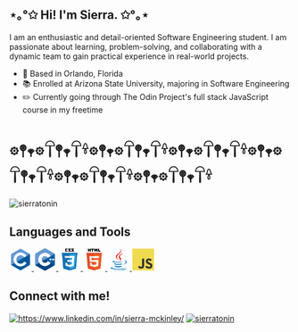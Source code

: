 ## ⋆｡°✩ Hi! I'm Sierra. ✩°｡⋆
I am an enthusiastic and detail-oriented Software Engineering student. I am passionate about learning, problem-solving, and collaborating with a dynamic team to gain practical experience in real-world projects.  
  
- 📍 Based in Orlando, Florida
- 📚 Enrolled at Arizona State University, majoring in Software Engineering
- ✏️ Currently going through The Odin Project's full stack JavaScript course in my freetime

# 𖡼𖤣𖥧𖡼𓋼𖤣𖥧𓋼𓍊𖡼𖤣𖥧𖡼𓋼𖤣𖥧𓋼𓍊𖡼𖤣𖥧𖡼𓋼𖤣𖥧𓋼𓍊𖡼𖤣𖥧𖡼𓋼𖤣𖥧𓋼𓍊𖡼𖤣𖥧𖡼𓋼𖤣𖥧𓋼𓍊𖡼𖤣𖥧𖡼𓋼𖤣𖥧𓋼𓍊
<img align="center" src="https://github-readme-streak-stats.herokuapp.com/?user=sierratonin&" alt="sierratonin" />

## Languages and Tools
<a href="https://www.cprogramming.com/" target="_blank" rel="noreferrer"> <img src="https://raw.githubusercontent.com/devicons/devicon/master/icons/c/c-original.svg" alt="c" width="40" height="40"/> </a> <a href="https://www.w3schools.com/cpp/" target="_blank" rel="noreferrer"> <img src="https://raw.githubusercontent.com/devicons/devicon/master/icons/cplusplus/cplusplus-original.svg" alt="cplusplus" width="40" height="40"/> </a> <a href="https://www.w3schools.com/css/" target="_blank" rel="noreferrer"> <img src="https://raw.githubusercontent.com/devicons/devicon/master/icons/css3/css3-original-wordmark.svg" alt="css3" width="40" height="40"/> </a> <a href="https://www.w3.org/html/" target="_blank" rel="noreferrer"> <img src="https://raw.githubusercontent.com/devicons/devicon/master/icons/html5/html5-original-wordmark.svg" alt="html5" width="40" height="40"/> </a> <a href="https://www.java.com" target="_blank" rel="noreferrer"> <img src="https://raw.githubusercontent.com/devicons/devicon/master/icons/java/java-original.svg" alt="java" width="40" height="40"/> </a> <a href="https://developer.mozilla.org/en-US/docs/Web/JavaScript" target="_blank" rel="noreferrer"> <img src="https://raw.githubusercontent.com/devicons/devicon/master/icons/javascript/javascript-original.svg" alt="javascript" width="40" height="40"/> </a> 

## Connect with me!
<a href="https://www.linkedin.com/in/sierra-mckinley/" target="blank"><img align="center" src="https://raw.githubusercontent.com/rahuldkjain/github-profile-readme-generator/master/src/images/icons/Social/linked-in-alt.svg" alt="https://www.linkedin.com/in/sierra-mckinley/" height="30" width="40" /></a>
<a href="https://instagram.com/sierratonin" target="blank"><img align="center" src="https://raw.githubusercontent.com/rahuldkjain/github-profile-readme-generator/master/src/images/icons/Social/instagram.svg" alt="sierratonin" height="30" width="40" /></a>
